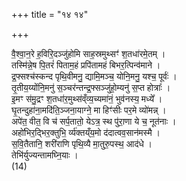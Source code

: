 +++
title = "१४ १४"

+++
<div class="js_include" url="/vedAH_yajuH/taittirIyam/AraNyakam/sarva-prastutiH/04_pitR-medhAdi/14"  newLevelForH1="1" includeTitle="true">


वै॒श्वा॒न॒रे ह॒विरि॒दञ्जु॑होमि साह॒स्रमुथ्सꣳ॑ श॒तधा॑रमे॒तम् ।  
तस्मि॑न्ने॒ष पि॒तरं॑ पिताम॒हं प्रपि॑तामहं बिभर॒त्पिन्व॑माने ।  
द्र॒फ्सश्च॑स्कन्द पृथि॒वीमनु॒ द्यामि॒मञ्च॒ योनि॒मनु॒ यश्च॒ पूर्वः॑ ।  
तृ॒तीय॒य्योंनि॒मनु॑ स॒ञ्चर॑न्तन्द्र॒फ्सञ्जु॑हो॒म्यनु॑ स॒प्त होत्राः᳚ ।  
इ॒मꣳ स॑मु॒द्रꣳ श॒तधा॑र॒मुथ्स॑व्ँव्य॒च्यमा॑नं॒ भुव॑नस्य॒ मध्ये᳚ ।  
घृ॒तन्दुहा॑ना॒मदि॑ति॒ञ्जना॒याग्ने॒ मा हिꣳ॑सीः पर॒मे व्यो॑मन्न् ।  
अपे॑त॒ वीत॒ वि च॑ सर्प॒तातो॒ येऽत्र॒ स्थ पु॑रा॒णा ये च॒ नूत॑नाः ।  
अहो॑भिर॒द्भिर॒क्तुभि॒ र्व्य॑क्तय्ँय॒मो द॑दात्वव॒सान॑मस्मै ।  
स॒वि॒तैतानि॒ शरी॑राणि पृथि॒व्यै मा॒तुरु॒पस्थ॒ आद॑धे ।  
तेभि॑र्युज्यन्तामघ्नि॒याः ।  
(14)  

</div>